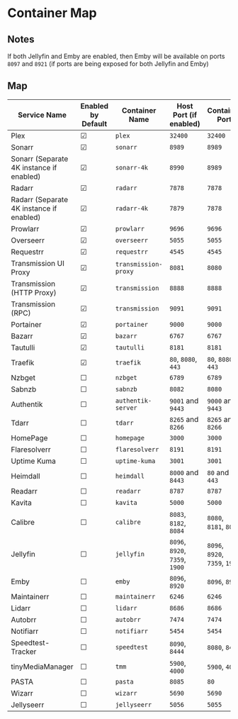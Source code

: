 # Container Map

## Notes

If both Jellyfin and Emby are enabled, then Emby will be available on ports `8097` and `8921` (if ports are being exposed for both Jellyfin and Emby)

## Map

| Service Name                             | Enabled by Default | Container Name       | Host Port (if enabled) | Container Port    | Accessible via Traefik |
| ---------------------------------------- | ------------------ | -------------------- | ---------------------- | ----------------- | ---------------------- |
| Plex                                     | &#9745;            | `plex`               | `32400`                | `32400`           | &#9745;                |
| Sonarr                                   | &#9745;            | `sonarr`             | `8989`                 | `8989`            | &#9745;                |
| Sonarr (Separate 4K instance if enabled) | &#9745;            | `sonarr-4k`          | `8990`                 | `8989`            | &#9745;                |
| Radarr                                   | &#9745;            | `radarr`             | `7878`                 | `7878`            | &#9745;                |
| Radarr (Separate 4K instance if enabled) | &#9745;            | `radarr-4k`          | `7879`                 | `7878`            | &#9745;                |
| Prowlarr                                 | &#9745;            | `prowlarr`           | `9696`                 | `9696`            | &#9745;                |
| Overseerr                                | &#9745;            | `overseerr`          | `5055`                 | `5055`            | &#9745;                |
| Requestrr                                | &#9745;            | `requestrr`          | `4545`                 | `4545`            | &#9745;                |
| Transmission UI Proxy                    | &#9745;            | `transmission-proxy` | `8081`                 | `8080`            | &#9745;                |
| Transmission (HTTP Proxy)                | &#9745;            | `transmission`       | `8888`                 | `8888`            | &#9744;                |
| Transmission (RPC)                       | &#9745;            | `transmission`       | `9091`                 | `9091`            | &#9744;                |
| Portainer                                | &#9745;            | `portainer`          | `9000`                 | `9000`            | &#9745;                |
| Bazarr                                   | &#9745;            | `bazarr`             | `6767`                 | `6767`            | &#9745;                |
| Tautulli                                 | &#9745;            | `tautulli`           | `8181`                 | `8181`            | &#9745;                |
| Traefik                                  | &#9745;            | `traefik`            | `80`, `8080`, `443`    | `80`, `8080`, `443`| &#9745;               |
| Nzbget                                   | &#9744;            | `nzbget`             | `6789`                 | `6789`            | &#9745;                |
| Sabnzb                                   | &#9744;            | `sabnzb`             | `8082`                 | `8080`            | &#9745;                |
| Authentik                                | &#9744;            | `authentik-server`   | `9001` and `9443`      | `9000` and `9443` | &#9745;                |
| Tdarr                                    | &#9744;            | `tdarr`              | `8265` and `8266`      | `8265` and `8266` | &#9745;                |
| HomePage                                 | &#9744;            | `homepage`           | `3000`                 | `3000`            | &#9745;                |
| Flaresolverr                             | &#9744;            | `flaresolverr`       | `8191`                 | `8191`            | &#9744;                |
| Uptime Kuma                              | &#9744;            | `uptime-kuma`        | `3001`                 | `3001`            | &#9745;                |
| Heimdall                                 | &#9744;            | `heimdall`           | `8000` and `8443`      | `80` and `443`    | &#9745;                |
| Readarr                                  | &#9744;            | `readarr`            | `8787`                 | `8787`            | &#9745;                |
| Kavita                                   | &#9744;            | `kavita`             | `5000`                 | `5000`            | &#9745;                |
| Calibre                                  | &#9744;            | `calibre`            | `8083`, `8182`, `8084` | `8080`, `8181`, `8081`| &#9745;            |
| Jellyfin                                 | &#9744;            | `jellyfin`           | `8096`, `8920`, `7359`, `1900` | `8096`, `8920`, `7359`, `1900` | &#9745;            |
| Emby                                     | &#9744;            | `emby`               | `8096`, `8920`         | `8096`, `8920`    | &#9745;                |
| Maintainerr                              | &#9744;            | `maintainerr`        | `6246`                 | `6246`            | &#9745;                |
| Lidarr                                   | &#9744;            | `lidarr`             | `8686`                 | `8686`            | &#9745;                |
| Autobrr                                  | &#9744;            | `autobrr`            | `7474`                 | `7474`            | &#9745;                |
| Notifiarr                                | &#9744;            | `notifiarr`          | `5454`                 | `5454`            | &#9745;                |
| Speedtest-Tracker                        | &#9744;            | `speedtest`          | `8090`, `8444`         | `8080`, `8443`    | &#9745;                |
| tinyMediaManager                         | &#9744;            | `tmm`                | `5900`, `4000`         | `5900`, `4000`    | &#9745;                |
| PASTA                                    | &#9744;            | `pasta`              | `8085`                 | `80`              | &#9745;                |
| Wizarr                                   | &#9744;            | `wizarr`             | `5690`                 | `5690`            | &#9745;                |
| Jellyseerr                               | &#9744;            | `jellyseerr`         | `5056`                 | `5055`            | &#9745;                |
